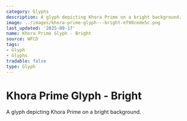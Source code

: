 ```yaml
---
category: Glyphs
description: A glyph depicting Khora Prime on a bright background.
image: ../images/khora-prime-glyph---bright-ef90cede5c.png
last_updated: '2025-09-17'
name: Khora Prime Glyph - Bright
source: WFCD
tags:
- Glyph
- Glyphs
tradable: false
type: Glyph
---
```


# Khora Prime Glyph - Bright

A glyph depicting Khora Prime on a bright background.

